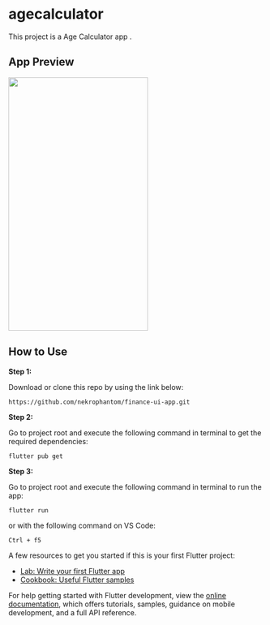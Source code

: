 # agecalculator

This project is a Age Calculator app .

## App Preview
<img src="https://user-images.githubusercontent.com/91788233/218986548-ed31116a-3537-44a6-a20a-a60965728cf0.png" width="275" height="500">

## How to Use 

**Step 1:**

Download or clone this repo by using the link below:

```
https://github.com/nekrophantom/finance-ui-app.git
```

**Step 2:**

Go to project root and execute the following command in terminal to get the required dependencies: 

```
flutter pub get 
```

**Step 3:**

Go to project root and execute the following command in terminal to run the app: 

```
flutter run
```

or with the following command on VS Code:

```
Ctrl + f5
```

A few resources to get you started if this is your first Flutter project:

- [Lab: Write your first Flutter app](https://docs.flutter.dev/get-started/codelab)
- [Cookbook: Useful Flutter samples](https://docs.flutter.dev/cookbook)

For help getting started with Flutter development, view the
[online documentation](https://docs.flutter.dev/), which offers tutorials,
samples, guidance on mobile development, and a full API reference.
